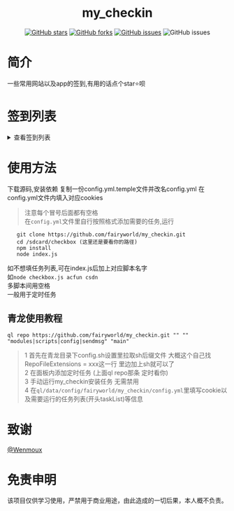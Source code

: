 <div align="center"> 
<h1 align="center">my_checkin</h1>

[![GitHub stars](https://img.shields.io/github/stars/fairyworld/my_checkin?style=flat-square)](https://github.com/fairyworld/my_checkin)
[![GitHub forks](https://img.shields.io/github/forks/fairyworld/my_checkin?style=flat-square)](https://github.com/fairyworld/my_checkin/network)
[![GitHub issues](https://img.shields.io/github/issues/fairyworld/my_checkin?style=flat-square)](https://github.com/fairyworld/my_checkin/issues)
![GitHub issues](https://img.shields.io/github/languages/code-size/fairyworld/my_checkin?style=flat-square)
</div>

# 简介
一些常用网站以及app的签到,有用的话点个star⭐️呗  
# 签到列表
<details>
<summary>查看签到列表</summary>

 - [x] [时光相册](http://dbmxb.top/)每日签到
</details>

# 使用方法 
下载源码,安装依赖
复制一份config.yml.temple文件并改名config.yml 
在config.yml文件内填入对应cookies
> 注意每个冒号后面都有空格  
在`config.yml`文件里自行按照格式添加需要的任务,运行
   ```       
      git clone https://github.com/fairyworld/my_checkin.git
      cd /sdcard/checkbox (这里还是要看你的路径)
      npm install
      node index.js
   ```        
如不想填任务列表,可在index.js后加上对应脚本名字    
如`node checkbox.js acfun csdn`  
多脚本间用空格  
一般用于定时任务 

## 青龙使用教程
```
ql repo https://github.com/fairyworld/my_checkin.git "" "" "modules|scripts|config|sendmsg" "main"
```
 > 1 首先在青龙目录下config.sh设置里拉取sh后缀文件 大概这个自己找RepoFileExtensions  = xxx这一行 里边加上sh就可以了    
 2 在面板内添加定时任务 (上面ql repo那条 定时看你)    
 3 手动运行my_checkin安装任务 无需禁用  
 4 在`ql/data/config/fairyworld/my_checkin/config.yml`里填写cookie以及需要运行的任务列表(开头taskList)等信息   

 # 致谢
[@Wenmoux](https://github.com/Wenmoux/checkbox/tree/master)  

# 免责申明
该项目仅供学习使用，严禁用于商业用途，由此造成的一切后果，本人概不负责。 
